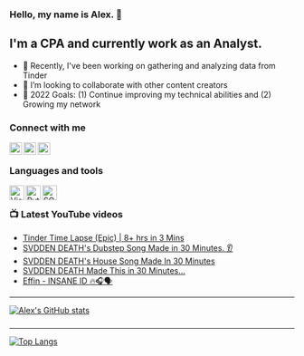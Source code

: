 ### Hello, my name is Alex. 👋

## I'm a CPA and currently work as an Analyst.

- 🌱 Recently, I've been working on gathering and analyzing data from Tinder
- 👯 I’m looking to collaborate with other content creators
- 🥅 2022 Goals: (1) Continue improving my technical abilities and (2) Growing my network

### Connect with me
[<img align="left" alt="AlexCarter881 | YouTube" width="22px" src="https://upload.wikimedia.org/wikipedia/commons/thumb/a/a0/YouTube_social_red_circle_%282017%29.svg/2048px-YouTube_social_red_circle_%282017%29.svg.png"/>][youtube]
[<img align="left" alt="acarter881 | LinkedIn" width="22px" src="https://cdn-icons-png.flaticon.com/512/174/174857.png"/>][linkedin]
[<img align="left" alt="acarter881 | Instagram" width="22px" src="https://upload.wikimedia.org/wikipedia/commons/thumb/e/e7/Instagram_logo_2016.svg/2048px-Instagram_logo_2016.svg.png"/>][instagram]

<br />

### Languages and tools
[<img align="left" alt="Visual Studio Code" width="26px" src="https://miro.medium.com/max/512/1*_T_tWFGY29J6MEKek1vBaw.png"/>][visualStudioCode]
[<img align="left" alt="Python" width="26px" src="https://upload.wikimedia.org/wikipedia/commons/thumb/0/0a/Python.svg/2048px-Python.svg.png"/>][python]
[<img align="left" alt="SQL" width="26px" src="https://upload.wikimedia.org/wikipedia/commons/thumb/4/49/Applications-database.svg/1024px-Applications-database.svg.png"/>][sql]

<br />

### 📺 Latest YouTube videos
<!-- YOUTUBE:START -->
- [Tinder Time Lapse &lpar;Epic&rpar; | 8+ hrs in 3 Mins](https://www.youtube.com/watch?v=ZWvZJnCau0s)
- [SVDDEN DEATH&#39;s Dubstep Song Made in 30 Minutes. 👂](https://www.youtube.com/watch?v=DAxq_qHRF-s)
- [SVDDEN DEATH&#39;s House Song Made In 30 Minutes](https://www.youtube.com/watch?v=cqUI9Nq3qoY)
- [SVDDEN DEATH Made This in 30 Minutes...](https://www.youtube.com/watch?v=3wBO9m-RFMw)
- [Effin - INSANE ID 🔥🎧🗣](https://www.youtube.com/watch?v=KiUxwbqlg2Q)
<!-- YOUTUBE:END -->
---

[![Alex's GitHub stats](https://github-readme-stats.vercel.app/api?username=acarter881&show_icons=true&theme=radical)](https://github.com/acarter881/github-readme-stats)
###
---

[![Top Langs](https://github-readme-stats.vercel.app/api/top-langs/?username=acarter881&layout=compact)](https://github.com/acarter881/github-readme-stats)

[youtube]: https://www.youtube.com/c/alexcarter881
[instagram]: https://www.instagram.com/acarter881/
[linkedin]: https://www.linkedin.com/in/acarter881/
[visualStudioCode]: https://en.wikipedia.org/wiki/Visual_Studio_Code
[python]: https://en.wikipedia.org/wiki/Python_(programming_language)
[sql]: https://en.wikipedia.org/wiki/SQL
